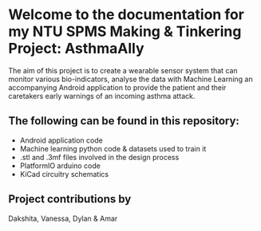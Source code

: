 # Welcome to the documentation for my NTU SPMS Making & Tinkering Project: AsthmaAlly

The aim of this project is to create a wearable sensor system that can monitor various bio-indicators, analyse the data with Machine Learning an accompanying Android application to provide the patient and their caretakers early warnings of an incoming asthma attack.

## The following can be found in this repository:
- Android application code
- Machine learning python code & datasets used to train it
- .stl and .3mf files involved in the design process
- PlatformIO arduino code
- KiCad circuitry schematics

## Project contributions by
Dakshita, Vanessa, Dylan & Amar
